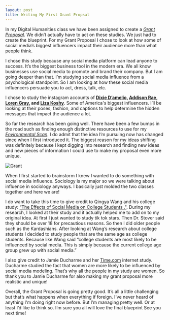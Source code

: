 ```yaml
---
layout: post
title: Writing My First Grant Propsal
---
```


 In my Digital Humanities class we have been assigned to create a *[Grant Proposal](https://www.tgci.com/what-grant-proposal)*. We didn’t actually have to act on these studies. We just had to create the blueprint. For my Grant Proposal I chose to look at how some of social media’s biggest influencers impact their audience more than what people think.

I chose this study because any social media platform can lead anyone to success. It’s the biggest business tool in the modern era. We all know businesses use social media to promote and brand their company. But I am going deeper than that. I’m studying social media influence from a  psychological standpoint. So I am looking at how these social media influencers persuade you to act, dress, talk, etc.

I chose to study the instagram accounts of **[Dixie D’amelio](https://www.instagram.com/dixiedamelio/?hl=en), [Addison Rae](https://www.instagram.com/addisonraee/?hl=en), [Loren Gray](https://www.instagram.com/loren/?hl=en), and [Liza Koshy](https://www.instagram.com/lizakoshy/)**. Some of America's biggest influencers. I’ll be looking at their poses, fashion, and captions to help determine the hidden messages that impact the audience a lot.

So far the research has been going well. There have been a few bumps in the road such as finding enough distinctive resources to use for my *[Environmental Scan](https://www.tesu.edu/about/ir/environmental-scanning)*. I do admit that the idea I’m pursuing now has changed since when I first introduced it. The biggest reason for my ideas shifting was definitely because I kept digging into research and finding new ideas and new pieces of information I could use to make my proposal even more unique. 

![Grant](jacksonclyburn.github.io/jacksonclyburn/images/Grant1.png)

When I first started to brainstorm I knew I wanted to do something with social media influence. Sociology is my major so we were talking about influence in sociology anyways. I basically just molded the two classes together and here we are!

I do want to take this time to give credit to Qingya Wang and his college study: [“The Effects of Social Media on College Students ."](https://scholarsarchive.jwu.edu/cgi/viewcontent.cgi?article=1004&context=mba_student). During my research, I looked at their study and it actually helped me to add on to my original idea. At first I just wanted to study tik tok stars. Then Dr. Stover said they should be over 18 for precautious reasons. So then I did older people such as the Kardashians. After looking at Wang’s research about college students I decided to study people that are the same age as college students. Because like Wang said “college students are most likely to be influenced by social media. This is simply because the current college age group grew up with social media.”

I also give credit to Jamie Ducharme and her [Time.com](https://time.com/5650266/social-media-girls-mental-health/) internet study. Ducharme studied the fact that women are more likely to be influenced by social media modeling. That’s why all the people in my study are women. So thank you to Jamie Ducharme for also making my grant proposal more realistic and unique!

Overall, the Grant Proposal is going pretty good. It’s all a little challenging but that’s what happens when everything if foreign. I’ve never heard of anything I'm doing right now before. But I’m managing pretty well. Or at least I’d like to think so. I’m sure you all will love the final blueprint See you next time!

